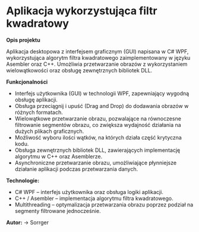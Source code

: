 <h1>Aplikacja wykorzystująca filtr kwadratowy</h1>

<b>Opis projektu</b>

Aplikacja desktopowa z interfejsem graficznym (GUI) napisana w C# WPF,
wykorzystująca algorytm filtra kwadratowego zaimplementowany w języku Asembler oraz C++.
Umożliwia przetwarzanie obrazów z wykorzystaniem wielowątkowości oraz obsługę zewnętrznych bibliotek DLL.

<b>Funkcjonalności</b>
<ul>
  <li>Interfejs użytkownika (GUI) w technologii WPF, zapewniający wygodną obsługę aplikacji.</li>
  <li>Obsługa przeciągnij i upuść (Drag and Drop) do dodawania obrazów w różnych formatach.</li>
  <li>Wielowątkowe przetwarzanie obrazu, pozwalające na równoczesne filtrowanie segmentów obrazu, co zwiększa wydajność działania na dużych plikach graficznych.</li>
  <li>Możliwość wyboru ilości wątków, na których działa część krytyczna kodu.</li>
  <li>Obsługa zewnętrznych bibliotek DLL, zawierających implementację algorytmu w C++ oraz Asemblerze.</li>
  <li>Asynchroniczne przetwarzanie obrazu, umożliwiające płynniejsze działanie aplikacji podczas przetwarzania danych.</li>
</ul>

<b>Technologie:</b>
<ul>
  <li>C# WPF – interfejs użytkownika oraz obsługa logiki aplikacji.</li>
  <li>C++ / Asembler – implementacja algorytmu filtra kwadratowego.</li>
  <li>Multithreading – optymalizacja przetwarzania obrazu poprzez podział na segmenty filtrowane jednocześnie.</li>
</ul>
<p>
<b>Autor:</b>
-> Sorrger
</p>
